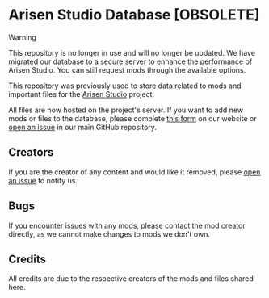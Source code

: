 # Arisen Studio Database [OBSOLETE]

> [!WARNING]
> This repository is no longer in use and will no longer be updated. We have migrated our database to a secure server to enhance the performance of Arisen Studio. You can still request mods through the available options.

This repository was previously used to store data related to mods and important files for the [Arisen Studio](https://github.com/ohhsodead/arisen-studio) project.

All files are now hosted on the project's server. If you want to add new mods or files to the database, please complete [this form](https://arisen.studio/submit) on our website or [open an issue](https://github.com/ohhsodead/arisen-studio-database/issues/new?assignees=&labels=mod+request&projects=&template=mod_request.yml&title=%5BRequest%5D%3A+) in our main GitHub repository.

## Creators
If you are the creator of any content and would like it removed, please [open an issue](https://github.com/ohhsodead/arisen-studio-database/issues/new) to notify us.

## Bugs
If you encounter issues with any mods, please contact the mod creator directly, as we cannot make changes to mods we don't own.

## Credits
All credits are due to the respective creators of the mods and files shared here.
